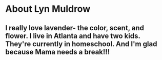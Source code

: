 # About Lyn Muldrow

## I really love lavender- the color, scent, and flower. I live in Atlanta and have two kids. They're currently in homeschool. And I'm glad because Mama needs a break!!!